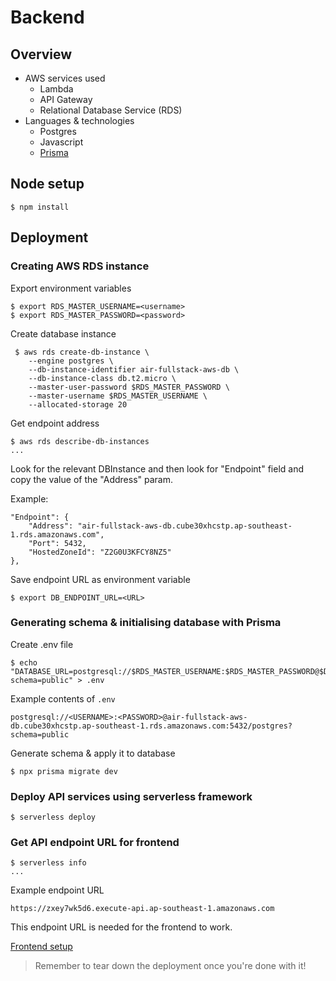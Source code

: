 # Backend

## Overview

- AWS services used
    - Lambda
    - API Gateway
    - Relational Database Service (RDS)
- Languages &amp; technologies
    - Postgres
    - Javascript
    - [Prisma](https://www.prisma.io/)

## Node setup

```
$ npm install
```

## Deployment

### Creating AWS RDS instance

Export environment variables

```
$ export RDS_MASTER_USERNAME=<username>
$ export RDS_MASTER_PASSWORD=<password>
```

Create database instance

```
 $ aws rds create-db-instance \
    --engine postgres \
    --db-instance-identifier air-fullstack-aws-db \
    --db-instance-class db.t2.micro \
    --master-user-password $RDS_MASTER_PASSWORD \
    --master-username $RDS_MASTER_USERNAME \
    --allocated-storage 20
```

Get endpoint address

```
$ aws rds describe-db-instances
...
```

Look for the relevant DBInstance and then look for "Endpoint" field and copy the value of the "Address" param.

Example:
```
"Endpoint": {
    "Address": "air-fullstack-aws-db.cube30xhcstp.ap-southeast-1.rds.amazonaws.com",
    "Port": 5432,
    "HostedZoneId": "Z2G0U3KFCY8NZ5"
},

```

Save endpoint URL as environment variable
```
$ export DB_ENDPOINT_URL=<URL>
```

### Generating schema & initialising database with Prisma

Create .env file

```
$ echo "DATABASE_URL=postgresql://$RDS_MASTER_USERNAME:$RDS_MASTER_PASSWORD@$DB_ENDPOINT_URL:5432/postgres?schema=public" > .env
```

Example contents of `.env`
```
postgresql://<USERNAME>:<PASSWORD>@air-fullstack-aws-db.cube30xhcstp.ap-southeast-1.rds.amazonaws.com:5432/postgres?schema=public
```

Generate schema & apply it to database

```
$ npx prisma migrate dev
```

### Deploy API services using serverless framework

```
$ serverless deploy
```

### Get API endpoint URL for frontend

```
$ serverless info
...
```

Example endpoint URL
```
https://zxey7wk5d6.execute-api.ap-southeast-1.amazonaws.com
```

This endpoint URL is needed for the frontend to work.

[Frontend setup](../frontend/readme.md)

> Remember to tear down the deployment once you're done with it!